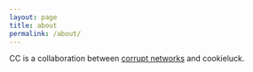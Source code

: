```yaml
---
layout: page
title: about
permalink: /about/
---
```


CC is a collaboration between [corrupt networks](http://corrupt.ch) and cookieluck.